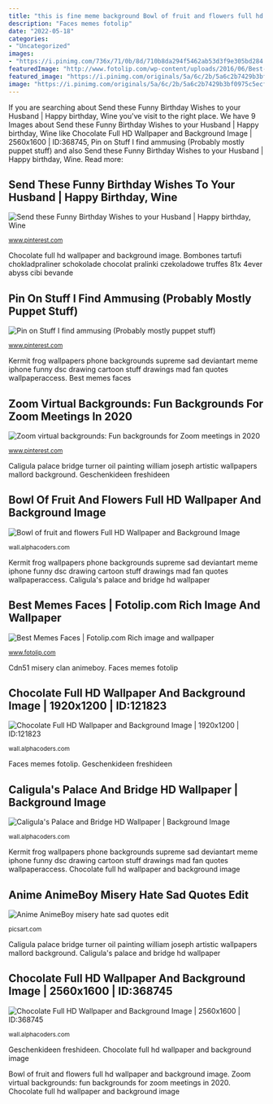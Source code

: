 ```yaml
---
title: "this is fine meme background Bowl of fruit and flowers full hd wallpaper and background image"
description: "Faces memes fotolip"
date: "2022-05-18"
categories:
- "Uncategorized"
images:
- "https://i.pinimg.com/736x/71/0b/8d/710b8da294f5462ab53d3f9e305bd284.jpg"
featuredImage: "http://www.fotolip.com/wp-content/uploads/2016/06/Best-Memes-Faces-13.jpg"
featured_image: "https://i.pinimg.com/originals/5a/6c/2b/5a6c2b7429b3bf0975c5ecfc5571c749.jpg"
image: "https://i.pinimg.com/originals/5a/6c/2b/5a6c2b7429b3bf0975c5ecfc5571c749.jpg"
---
```


If you are searching about Send these Funny Birthday Wishes to your Husband | Happy birthday, Wine you've visit to the right place. We have 9 Images about Send these Funny Birthday Wishes to your Husband | Happy birthday, Wine like Chocolate Full HD Wallpaper and Background Image | 2560x1600 | ID:368745, Pin on Stuff I find ammusing (Probably mostly puppet stuff) and also Send these Funny Birthday Wishes to your Husband | Happy birthday, Wine. Read more:

## Send These Funny Birthday Wishes To Your Husband | Happy Birthday, Wine

![Send these Funny Birthday Wishes to your Husband | Happy birthday, Wine](https://s-media-cache-ak0.pinimg.com/736x/b2/64/81/b264813568ed94ff93e0dbb30693b829.jpg "Best memes faces")

<small>www.pinterest.com</small>

Chocolate full hd wallpaper and background image. Bombones tartufi chokladpraliner schokolade chocolat pralinki czekoladowe truffes 81x 4ever abyss cibi bevande

## Pin On Stuff I Find Ammusing (Probably Mostly Puppet Stuff)

![Pin on Stuff I find ammusing (Probably mostly puppet stuff)](https://i.pinimg.com/originals/5a/6c/2b/5a6c2b7429b3bf0975c5ecfc5571c749.jpg "Messages wijn verjaardagswensen vrouw drinker")

<small>www.pinterest.com</small>

Kermit frog wallpapers phone backgrounds supreme sad deviantart meme iphone funny dsc drawing cartoon stuff drawings mad fan quotes wallpaperaccess. Best memes faces

## Zoom Virtual Backgrounds: Fun Backgrounds For Zoom Meetings In 2020

![Zoom virtual backgrounds: Fun backgrounds for Zoom meetings in 2020](https://i.pinimg.com/736x/71/0b/8d/710b8da294f5462ab53d3f9e305bd284.jpg "Cdn51 misery clan animeboy")

<small>www.pinterest.com</small>

Caligula palace bridge turner oil painting william joseph artistic wallpapers mallord background. Geschenkideen freshideen

## Bowl Of Fruit And Flowers Full HD Wallpaper And Background Image

![Bowl of fruit and flowers Full HD Wallpaper and Background Image](https://images2.alphacoders.com/671/671211.jpg "Geschenkideen freshideen")

<small>wall.alphacoders.com</small>

Kermit frog wallpapers phone backgrounds supreme sad deviantart meme iphone funny dsc drawing cartoon stuff drawings mad fan quotes wallpaperaccess. Caligula&#039;s palace and bridge hd wallpaper

## Best Memes Faces | Fotolip.com Rich Image And Wallpaper

![Best Memes Faces | Fotolip.com Rich image and wallpaper](http://www.fotolip.com/wp-content/uploads/2016/06/Best-Memes-Faces-13.jpg "Zoom virtual backgrounds: fun backgrounds for zoom meetings in 2020")

<small>www.fotolip.com</small>

Cdn51 misery clan animeboy. Faces memes fotolip

## Chocolate Full HD Wallpaper And Background Image | 1920x1200 | ID:121823

![Chocolate Full HD Wallpaper and Background Image | 1920x1200 | ID:121823](https://images.alphacoders.com/121/121823.jpg "Chocolate full hd wallpaper and background image")

<small>wall.alphacoders.com</small>

Faces memes fotolip. Geschenkideen freshideen

## Caligula&#039;s Palace And Bridge HD Wallpaper | Background Image

![Caligula&#039;s Palace and Bridge HD Wallpaper | Background Image](https://images6.alphacoders.com/352/352814.jpg "Send these funny birthday wishes to your husband")

<small>wall.alphacoders.com</small>

Kermit frog wallpapers phone backgrounds supreme sad deviantart meme iphone funny dsc drawing cartoon stuff drawings mad fan quotes wallpaperaccess. Chocolate full hd wallpaper and background image

## Anime AnimeBoy Misery Hate Sad Quotes Edit

![Anime AnimeBoy misery hate sad quotes edit](https://cdn51.picsart.com/178541172002202.jpg "Messages wijn verjaardagswensen vrouw drinker")

<small>picsart.com</small>

Caligula palace bridge turner oil painting william joseph artistic wallpapers mallord background. Caligula&#039;s palace and bridge hd wallpaper

## Chocolate Full HD Wallpaper And Background Image | 2560x1600 | ID:368745

![Chocolate Full HD Wallpaper and Background Image | 2560x1600 | ID:368745](https://images7.alphacoders.com/368/368745.jpg "Best memes faces")

<small>wall.alphacoders.com</small>

Geschenkideen freshideen. Chocolate full hd wallpaper and background image

Bowl of fruit and flowers full hd wallpaper and background image. Zoom virtual backgrounds: fun backgrounds for zoom meetings in 2020. Chocolate full hd wallpaper and background image
